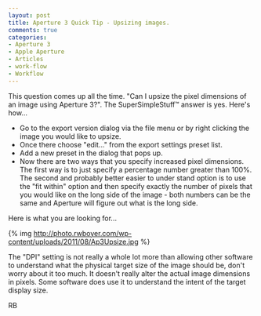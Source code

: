 ```yaml
---
layout: post
title: Aperture 3 Quick Tip - Upsizing images.
comments: true
categories:
- Aperture 3
- Apple Aperture
- Articles
- work-flow
- Workflow
---
```

This question comes up all the time. "Can I upsize the pixel dimensions of an image using Aperture 3?". The SuperSimpleStuff™ answer is yes. Here's how...
<ul>
	<li>Go to the export version dialog via the file menu or by right clicking the image you would like to upsize.</li>
	<li>Once there choose "edit..." from the export settings preset list.</li>
	<li>Add a new preset in the dialog that pops up.</li>
	<li>Now there are two ways that you specify increased pixel dimensions. The first way is to just specify a percentage number greater than 100%. The second and probably better easier to under stand option is to use the "fit within" option and then specify exactly the number of pixels that you would like on the long side of the image - both numbers can be the same and Aperture will figure out what is the long side.</li>
</ul>
Here is what you are looking for...

{% img http://photo.rwboyer.com/wp-content/uploads/2011/08/Ap3Upsize.jpg %}

The "DPI" setting is not really a whole lot more than allowing other software to understand what the physical target size of the image should be, don't worry about it too much. It doesn't really alter the actual image dimensions in pixels. Some software does use it to understand the intent of the target display size.

RB
